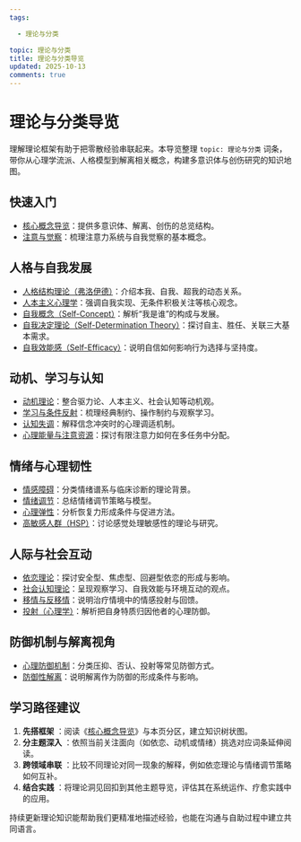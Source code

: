 ```yaml
---
tags:

  - 理论与分类

topic: 理论与分类
title: 理论与分类导览
updated: 2025-10-13
comments: true
---
```


# 理论与分类导览

理解理论框架有助于把零散经验串联起来。本导览整理 `topic: 理论与分类` 词条，带你从心理学流派、人格模型到解离相关概念，构建多意识体与创伤研究的知识地图。

## 快速入门

- [核心概念导览](Core-Concepts-Guide.md)：提供多意识体、解离、创伤的总览结构。
- [注意与觉察](Attention-Awareness.md)：梳理注意力系统与自我觉察的基本概念。

## 人格与自我发展

- [人格结构理论（弗洛伊德）](Personality-Structure-Theory.md)：介绍本我、自我、超我的动态关系。
- [人本主义心理学](Humanistic-Psychology.md)：强调自我实现、无条件积极关注等核心观念。
- [自我概念（Self-Concept）](Self-Concept.md)：解析“我是谁”的构成与发展。
- [自我决定理论（Self-Determination Theory）](Self-Determination-Theory.md)：探讨自主、胜任、关联三大基本需求。
- [自我效能感（Self-Efficacy）](Self-Efficacy.md)：说明自信如何影响行为选择与坚持度。

## 动机、学习与认知

- [动机理论](Motivation-Theories.md)：整合驱力论、人本主义、社会认知等动机观。
- [学习与条件反射](Learning-Conditioning.md)：梳理经典制约、操作制约与观察学习。
- [认知失调](Cognitive-Dissonance.md)：解释信念冲突时的心理调适机制。
- [心理能量与注意资源](Psychic-Energy-Attention.md)：探讨有限注意力如何在多任务中分配。

## 情绪与心理韧性

- [情感障碍](Mood-Disorders.md)：分类情绪谱系与临床诊断的理论背景。
- [情绪调节](Emotion-Regulation.md)：总结情绪调节策略与模型。
- [心理弹性](Psychological-Resilience.md)：分析恢复力形成条件与促进方法。
- [高敏感人群（HSP）](Highly-Sensitive-Person.md)：讨论感觉处理敏感性的理论与研究。

## 人际与社会互动

- [依恋理论](Attachment-Theory.md)：探讨安全型、焦虑型、回避型依恋的形成与影响。
- [社会认知理论](Social-Cognitive-Theory.md)：呈现观察学习、自我效能与环境互动的观点。
- [移情与反移情](Transference-Countertransference.md)：说明治疗情境中的情感投射与回馈。
- [投射（心理学）](Projection-Psychology.md)：解析把自身特质归因他者的心理防御。

## 防御机制与解离视角

- [心理防御机制](Defense-Mechanisms.md)：分类压抑、否认、投射等常见防御方式。
- [防御性解离](Defensive-Dissociation.md)：说明解离作为防御的形成条件与影响。

## 学习路径建议

1. **先搭框架** ：阅读《[核心概念导览](Core-Concepts-Guide.md)》与本页分区，建立知识树状图。
1. **分主题深入** ：依照当前关注面向（如依恋、动机或情绪）挑选对应词条延伸阅读。
1. **跨领域串联** ：比较不同理论对同一现象的解释，例如依恋理论与情绪调节策略如何互补。
1. **结合实践** ：将理论洞见回扣到其他主题导览，评估其在系统运作、疗愈实践中的应用。

持续更新理论知识能帮助我们更精准地描述经验，也能在沟通与自助过程中建立共同语言。

